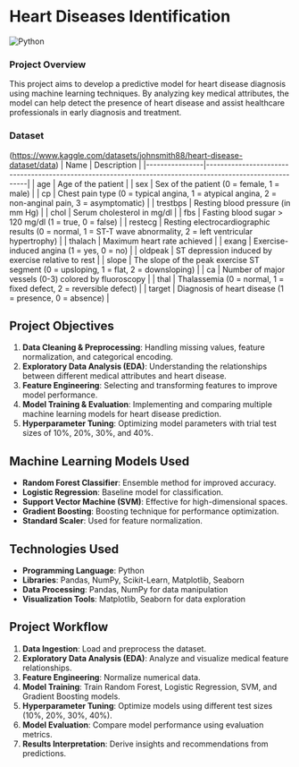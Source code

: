 # Heart Diseases Identification
![Python](https://img.shields.io/badge/Python-3776AB?style=for-the-badge&logo=python&logoColor=white)

### Project Overview
This project aims to develop a predictive model for heart disease diagnosis using machine learning techniques. By analyzing key medical attributes, the model can help detect the presence of heart disease and assist healthcare professionals in early diagnosis and treatment.

### Dataset 
(https://www.kaggle.com/datasets/johnsmith88/heart-disease-dataset/data)
| Name            | Description                                                                                              |
|----------------|----------------------------------------------------------------------------------------------------------|
| age            | Age of the patient                                                                                       |
| sex            | Sex of the patient (0 = female, 1 = male)                                                                |
| cp             | Chest pain type (0 = typical angina, 1 = atypical angina, 2 = non-anginal pain, 3 = asymptomatic)       |
| trestbps       | Resting blood pressure (in mm Hg)                                                                        |
| chol          | Serum cholesterol in mg/dl                                                                              |
| fbs           | Fasting blood sugar > 120 mg/dl (1 = true, 0 = false)                                                   |
| restecg       | Resting electrocardiographic results (0 = normal, 1 = ST-T wave abnormality, 2 = left ventricular hypertrophy) |
| thalach       | Maximum heart rate achieved                                                                             |
| exang         | Exercise-induced angina (1 = yes, 0 = no)                                                               |
| oldpeak       | ST depression induced by exercise relative to rest                                                      |
| slope         | The slope of the peak exercise ST segment (0 = upsloping, 1 = flat, 2 = downsloping)                    |
| ca            | Number of major vessels (0-3) colored by fluoroscopy                                                    |
| thal          | Thalassemia (0 = normal, 1 = fixed defect, 2 = reversible defect)                                       |
| target        | Diagnosis of heart disease (1 = presence, 0 = absence)                                                  |

## Project Objectives
1. **Data Cleaning & Preprocessing**: Handling missing values, feature normalization, and categorical encoding.
2. **Exploratory Data Analysis (EDA)**: Understanding the relationships between different medical attributes and heart disease.
3. **Feature Engineering**: Selecting and transforming features to improve model performance.
4. **Model Training & Evaluation**: Implementing and comparing multiple machine learning models for heart disease prediction.
5. **Hyperparameter Tuning**: Optimizing model parameters with trial test sizes of 10%, 20%, 30%, and 40%.

## Machine Learning Models Used
- **Random Forest Classifier**: Ensemble method for improved accuracy.
- **Logistic Regression**: Baseline model for classification.
- **Support Vector Machine (SVM)**: Effective for high-dimensional spaces.
- **Gradient Boosting**: Boosting technique for performance optimization.
- **Standard Scaler**: Used for feature normalization.

## Technologies Used
- **Programming Language**: Python
- **Libraries**: Pandas, NumPy, Scikit-Learn, Matplotlib, Seaborn
- **Data Processing**: Pandas, NumPy for data manipulation
- **Visualization Tools**: Matplotlib, Seaborn for data exploration

## Project Workflow
1. **Data Ingestion**: Load and preprocess the dataset.
2. **Exploratory Data Analysis (EDA)**: Analyze and visualize medical feature relationships.
3. **Feature Engineering**: Normalize numerical data.
4. **Model Training**: Train Random Forest, Logistic Regression, SVM, and Gradient Boosting models.
5. **Hyperparameter Tuning**: Optimize models using different test sizes (10%, 20%, 30%, 40%).
6. **Model Evaluation**: Compare model performance using evaluation metrics.
7. **Results Interpretation**: Derive insights and recommendations from predictions.
